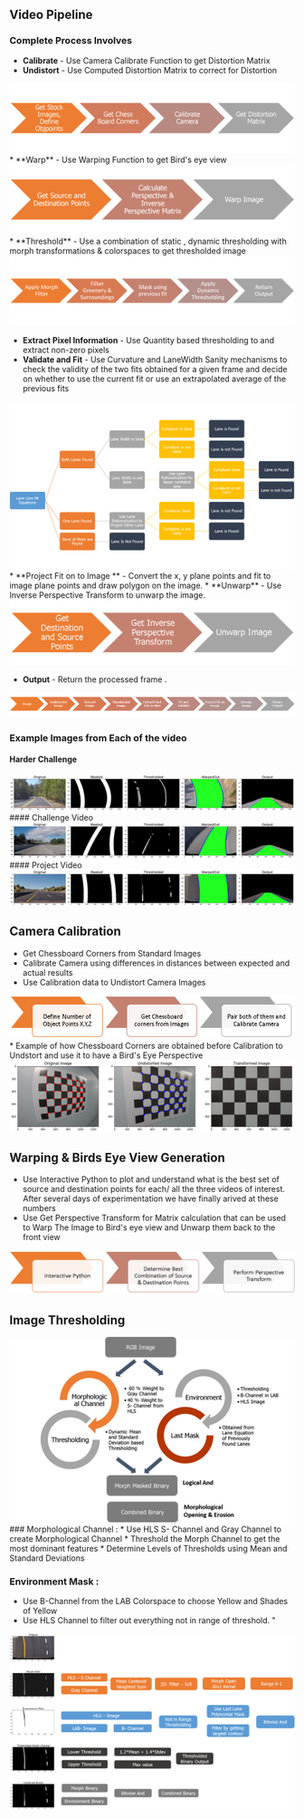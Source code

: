 ## Video Pipeline
### Complete Process Involves
* **Calibrate** - Use Camera Calibrate Function to get Distortion Matrix
* **Undistort** -  Use Computed Distortion Matrix to correct for Distortion
<img src="CameraCalibrationProcess.png">
* **Warp** - Use Warping Function to get Bird's eye view 
<img src="Image_Warp_Process.png">
* **Threshold** - Use a combination of static , dynamic thresholding with morph transformations & colorspaces to get thresholded image
<img src="Threshold_Process.png">

* **Extract Pixel Information** - Use Quantity based thresholding to and extract non-zero pixels
* **Validate and Fit** - Use Curvature and LaneWidth Sanity mechanisms to check the validity of the two fits obtained for a given frame and decide on whether to use the current fit or use an extrapolated average of the previous fits 
<img src="Validation_DecisionTree.png">
* **Project Fit on to Image ** - Convert the x, y plane points and fit to image plane points and draw polygon on the image.
* **Unwarp** - Use Inverse Perspective Transform to unwarp the image. 
<img src="Unwarp_process.png">

* **Output** - Return the processed frame . 
<img src="Complete_process.png">

### Example Images from Each of the video 
#### Harder Challenge
<img src="Harder_Challenge_Video_Pipeline.png">
#### Challenge Video 
<img src="Challenge_ Video_pipeline.png">
#### Project Video
<img src="Project_Video_Pipeline.png">

## Camera Calibration 
* Get Chessboard Corners from Standard Images
* Calibrate Camera using differences in distances between expected and actual results
* Use Calibration data to Undistort Camera Images
<img src ="Camera_Calibration.png">
* Example of how Chessboard Corners are obtained before Calibration to Undstort and use it to have a Bird's Eye Perspective
<img src="Camera_calibration_Example.png">

## Warping & Birds Eye View Generation
* Use Interactive Python to plot and understand what is the best set of source and destination points for each/ all the three videos of interest. After several days of experimentation we have finally arived at these numbers
* Use Get Perspective Transform for Matrix calculation that can be used to Warp The Image to Bird's eye view and Unwarp them back to the front view
<img src="Warp_Image_Final.png">

## Image Thresholding 
<img src= "Image_Thresholding_Final.png">
### Morphological Channel :
* Use HLS S- Channel and Gray Channel to create Morphological Channel
* Threshold the Morph Channel to get the most dominant features 
* Determine Levels of Thresholds using Mean and Standard Deviations 

### Environment Mask :
* Use B-Channel from the LAB Colorspace to choose Yellow and Shades of Yellow 
* Use HLS Channel to filter out everything not in range of threshold. "
<img src= "Detailed_ThreshProcess.png">
